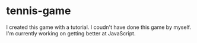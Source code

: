 # tennis-game
I created this game with a tutorial. I coudn't have done this game by myself. I'm currently working on getting better at JavaScript.